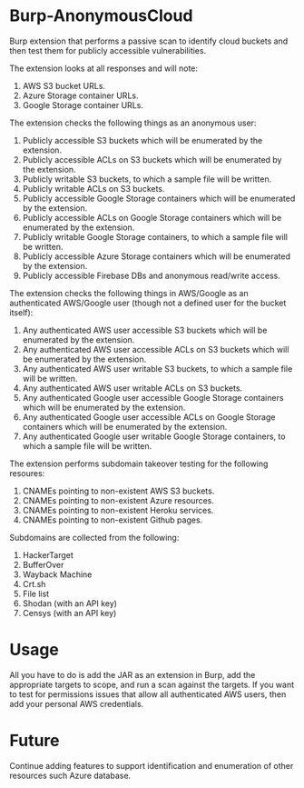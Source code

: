# Burp-AnonymousCloud
Burp extension that performs a passive scan to identify cloud buckets and then test them for publicly accessible vulnerabilities.

The extension looks at all responses and will note:
1. AWS S3 bucket URLs.
2. Azure Storage container URLs.
3. Google Storage container URLs.

The extension checks the following things as an anonymous user:
1. Publicly accessible S3 buckets which will be enumerated by the extension.
2. Publicly accessible ACLs on S3 buckets which will be enumerated by the extension.
3. Publicly writable S3 buckets, to which a sample file will be written.
4. Publicly writable ACLs on S3 buckets.
5. Publicly accessible Google Storage containers which will be enumerated by the extension.
6. Publicly accessible ACLs on Google Storage containers which will be enumerated by the extension.
7. Publicly writable Google Storage containers, to which a sample file will be written.
8. Publicly accessible Azure Storage containers which will be enumerated by the extension.
9. Publicly accessible Firebase DBs and anonymous read/write access.

The extension checks the following things in AWS/Google as an authenticated AWS/Google user (though not a defined user for the bucket itself):
1. Any authenticated AWS user accessible S3 buckets which will be enumerated by the extension.
2. Any authenticated AWS user accessible ACLs on S3 buckets which will be enumerated by the extension.
3. Any authenticated AWS user writable S3 buckets, to which a sample file will be written.
4. Any authenticated AWS user writable ACLs on S3 buckets.
5. Any authenticated Google user accessible Google Storage containers which will be enumerated by the extension.
6. Any authenticated Google user accessible ACLs on Google Storage containers which will be enumerated by the extension.
7. Any authenticated Google user writable Google Storage containers, to which a sample file will be written.

The extension performs subdomain takeover testing for the following resoures:
1. CNAMEs pointing to non-existent AWS S3 buckets.
2. CNAMEs pointing to non-existent Azure resources.
3. CNAMEs pointing to non-existent Heroku services.
4. CNAMEs pointing to non-existent Github pages.

Subdomains are collected from the following:
1. HackerTarget
2. BufferOver
3. Wayback Machine
4. Crt.sh
5. File list
6. Shodan (with an API key)
7. Censys (with an API key)

Usage
=====

All you have to do is add the JAR as an extension in Burp, add the appropriate targets to scope, and run a scan against the targets. If you want to test for permissions issues that allow all authenticated AWS users, then add your personal AWS credentials.


Future
======

Continue adding features to support identification and enumeration of other resources such Azure database.
